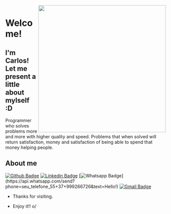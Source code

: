 <img align="right" width="400" height="400" src="https://scontent.fdiq2-1.fna.fbcdn.net/v/t1.0-9/13006736_1331924000156113_6363562860892214294_n.jpg?_nc_cat=100&_nc_sid=09cbfe&_nc_ohc=hqlQ7pVj3rAAX-FZixF&_nc_oc=AQn1NqubQOJCQv-ESSe3hPkzrbiM2rtrkeoi00zb2kqSjeTmgYn5z81c4HAw7-9Zcso&_nc_ht=scontent.fdiq2-1.fna&oh=4a37b04cbf090f1b5c45365ec9683b32&oe=5F98AAC3">
 
# Welcome!
 
## I'm Carlos! Let me present a little about mylself :D
 
Programmer who solves problems more and more with higher quality and speed. Problems that when solved will return satisfaction, money and satisfaction of being able to spend that money helping people.
 
 
## About me 
[![Github Badge](https://img.shields.io/badge/-Github-000?style=flat-square&logo=Github&logoColor=white&link=https://github.com/carlosedlucas)](https://github.com/carlosedlucas)
[![Linkedin Badge](https://img.shields.io/badge/-LinkedIn-blue?style=flat-square&logo=Linkedin&logoColor=white&link=https://www.linkedin.com/in/carlosedlucas/)](https://www.linkedin.com/in/carlosedlucas/)
[![Whatsapp Badge](https://img.shields.io/badge/-Whatsapp-4CA143?style=flat-square&labelColor=4CA143&logo=whatsapp&logoColor=white&link=https://api.whatsapp.com/send?phone=seu_telefone_55+37+999266726&text=Hello!)](https://api.whatsapp.com/send?phone=seu_telefone_55+37+999266726&text=Hello!)
[![Gmail Badge](https://img.shields.io/badge/-Gmail-c14438?style=flat-square&logo=Gmail&logoColor=white&link=mailto:carlosedlucas@gmail.com)](mailto:carlosedlucas@gmail.com)
 
- Thanks for visiting. 
 
- Enjoy it!! o/
